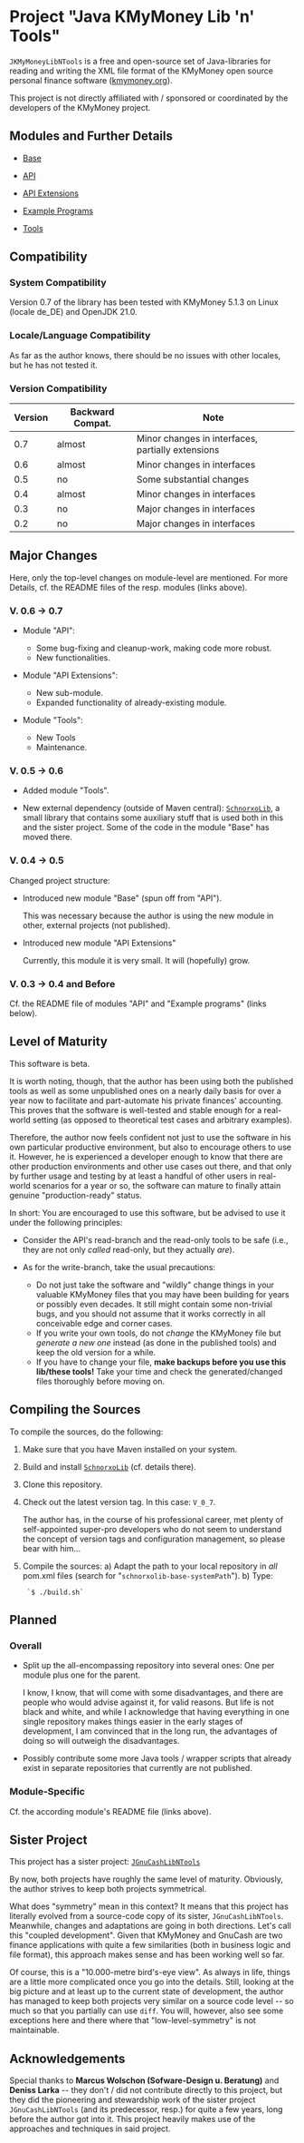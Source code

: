 # Project "Java KMyMoney Lib 'n' Tools"

`JKMyMoneyLibNTools` 
is a free and open-source set of Java-libraries for reading and writing the XML file 
format of the 
KMyMoney open source personal finance software 
([kmymoney.org](https://kmymoney.org)).

This project is not directly affiliated with / sponsored or coordinated by the developers of the 
KMyMoney project.

## Modules and Further Details

* [Base](https://github.com/jross765/JKMyMoneyLibNTools/tree/master/kmymoney-base/README.md)

* [API](https://github.com/jross765/JKMyMoneyLibNTools/tree/master/kmymoney-api/README.md)

* [API Extensions](https://github.com/jross765/JKMyMoneyLibNTools/tree/master/kmymoney-api-ext/README.md)

* [Example Programs](https://github.com/jross765/JKMyMoneyLibNTools/tree/master/kmymoney-api-examples/README.md)

* [Tools](https://github.com/jross765/JKMyMoneyLibNTools/tree/master/kmymoney-tools/README.md)

## Compatibility
### System Compatibility
Version 0.7 of the library has been tested with 
KMyMoney 5.1.3 on Linux (locale de_DE) and 
OpenJDK 21.0.

### Locale/Language Compatibility
As far as the author knows, there should be no issues with other locales, 
but he has not tested it.

### Version Compatibility

| Version | Backward Compat. | Note                           |
|---------|------------------|--------------------------------|
| 0.7     | almost           | Minor changes in interfaces, partially extensions |
| 0.6     | almost           | Minor changes in interfaces    |
| 0.5     | no               | Some substantial changes       |
| 0.4     | almost           | Minor changes in interfaces    |
| 0.3     | no               | Major changes in interfaces    |
| 0.2     | no               | Major changes in interfaces    |

## Major Changes
Here, only the top-level changes on module-level are mentioned. For more Details, 
cf. the README files of the resp. modules (links above).

### V. 0.6 &rarr; 0.7
* Module "API":
  * Some bug-fixing and cleanup-work, making code more robust.
  * New functionalities.

* Module "API Extensions": 
  * New sub-module.
  * Expanded functionality of already-existing module.

* Module "Tools": 
  * New Tools
  * Maintenance.

### V. 0.5 &rarr; 0.6
* Added module "Tools".

* New external dependency (outside of Maven central): 
[`SchnorxoLib`](https://github.com/jross765/Schnorxolib), 
a small library that contains some auxiliary stuff that is used both in this and the sister project. Some of the code in the module "Base" has moved there.

### V. 0.4 &rarr; 0.5
Changed project structure:

* Introduced new module "Base" (spun off from "API").

	This was necessary because the author is using the new module in other, external projects (not published).

* Introduced new module "API Extensions"

	Currently, this module it is very small. It will (hopefully) grow.

### V. 0.3 &rarr; 0.4 and Before
Cf. the README file of modules "API" and "Example programs" (links below).

## Level of Maturity
This software is beta.

It is worth noting, though, that the author has been using both the published tools 
as well as some unpublished ones on a nearly daily basis for over a year now to 
facilitate and part-automate his private finances' accounting. This proves that the 
software is well-tested and stable enough for a real-world setting (as opposed to 
theoretical test cases and arbitrary examples).

Therefore, the author now feels confident not just to use the software in his own particular productive environment, but also to encourage others to use it. However, he is experienced a developer enough to know that there are other production environments and other use cases out there, and that only by further usage and testing by at least a handful of other users in real-world scenarios for a year or so, the software can mature to finally attain genuine "production-ready" status.

In short: You are encouraged to use this software, but be advised to use it under the following principles:

*  Consider the API's read-branch and the read-only tools to be safe (i.e., they are not only *called* read-only, but they actually *are*).

* As for the write-branch, take the usual precautions: 

  * Do not just take the software and "wildly" change things in your valuable KMyMoney files that you may have been building for years or possibly even decades. It still might contain some non-trivial bugs, and you should not assume that it works correctly in all conceivable edge and corner cases.
  * If you write your own tools, do not *change* the KMyMoney file but *generate a new one* instead (as done in the published tools) and keep the old version for a while.
  * If you have to change your file, **make backups before you use this lib/these tools!** Take your time and check the generated/changed files thoroughly before moving on.

## Compiling the Sources
To compile the sources, do the following:

1) Make sure that you have Maven installed on your system.

2) Build and install [`SchnorxoLib`](https://github.com/jross765/Schnorxolib) (cf. details there).

3) Clone this repository.

4) Check out the latest version tag. In this case: `V_0_7`.

   The author has, in the course of his professional career, met plenty of self-appointed super-pro developers 
   who do not seem to understand the concept of version tags and configuration management, 
   so please bear with him...

5) Compile the sources:
    a) Adapt the path to your local repository in *all* pom.xml files (search for "`schnorxolib-base-systemPath`").
    b) Type:

        `$ ./build.sh`

## Planned

### Overall
* Split up the all-encompassing repository into several ones: One per module plus one for the parent.

  I know, I know, that will come with some disadvantages, and there are people who would advise 
  against it, for valid reasons. But life is not black and white, and while I acknowledge that 
  having everything in one single repository makes things easier in the early stages of development, 
  I am convinced that in the long run, the advantages of doing so will outweigh the disadvantages.

* Possibly contribute some more Java tools / wrapper scripts that already exist in separate repositories that currently are not published.

### Module-Specific
Cf. the according module's README file (links above).

## Sister Project
This project has a sister project: 
[`JGnuCashLibNTools`](https://github.com/jross765/JGnuCashLibNTools)

By now, both projects have roughly the same level of maturity. 
Obviously, the author strives to keep both projects symmetrical.

What does "symmetry" mean in this context? It means that this project has 
literally evolved from a source-code copy of its sister, `JGnuCashLibNTools`.
Meanwhile, changes and adaptations are going in both directions.
Let's call this "coupled development". 
Given that KMyMoney and GnuCash are two finance applications with quite a few 
similarities (both in business logic and file format), this approach makes sense
and has been working well so far.

Of course, this is a "10.000-metre bird's-eye view". As always in life, things are a little more
complicated once you go into the details. Still, looking at the big picture and at least 
up to the current state of development, the author has managed to keep both projects very 
similar on a source code level -- so much so that you partially can use `diff`. 
You will, however, also see some exceptions here and there where that "low-level-symmetry" 
is not maintainable.

## Acknowledgements

Special thanks to **Marcus Wolschon (Sofware-Design u. Beratung)** and **Deniss Larka** -- 
they don't / did not contribute directly to this project, but they did the pioneering and 
stewardship work of the sister project `JGnuCashLibNTools` (and its predecessor, resp.) for quite
a few years, long before the author got into it. This project heavily makes use of the 
approaches and techniques in said project.

